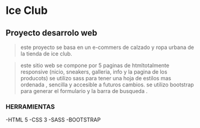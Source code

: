 # Ice Club

## Proyecto desarrolo web

>este proyecto se basa en un e-commers de calzado y ropa urbana de la tienda de ice club.

>este sitio web se compone por 5 paginas de htmltotalmente responsive (nicio, sneakers, galleria, info y la pagina de los producots) se utilizo sass para tener una hoja de estilos mas ordenada , sencilla y accesible a futuros cambios. se utilizo bootstrap para generar el formulario y la barra de busqueda .

### HERRAMIENTAS 

-HTML 5
-CSS 3
-SASS
-BOOTSTRAP
